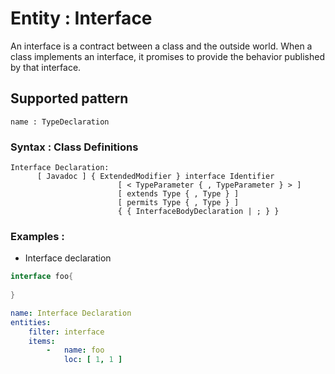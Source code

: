 # Entity : Interface
An interface is a contract between a class and the outside world. When a class implements an interface, it promises to provide the behavior published by that interface.
## Supported pattern
```
name : TypeDeclaration
```
### Syntax : Class Definitions
```
Interface Declaration:
      [ Javadoc ] { ExtendedModifier } interface Identifier
                        [ < TypeParameter { , TypeParameter } > ]
                        [ extends Type { , Type } ]
                        [ permits Type { , Type } ]
                        { { InterfaceBodyDeclaration | ; } }
```
### Examples : 
- Interface declaration
```java
interface foo{
    
}
```
```yaml
name: Interface Declaration
entities:
    filter: interface
    items:
        -   name: foo
            loc: [ 1, 1 ]
```